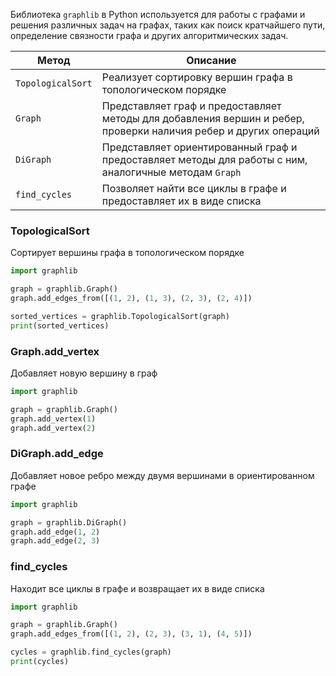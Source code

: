 Библиотека `graphlib` в Python используется для работы с графами и решения различных задач на графах,
таких как поиск кратчайшего пути, определение связности графа и других алгоритмических задач.

| Метод             | Описание                                                                                                         |
|-------------------|------------------------------------------------------------------------------------------------------------------|
| `TopologicalSort` | Реализует сортировку вершин графа в топологическом порядке                                                       |
| `Graph`           | Представляет граф и предоставляет методы для добавления вершин и ребер, проверки наличия ребер и других операций |
| `DiGraph`         | Представляет ориентированный граф и предоставляет методы для работы с ним, аналогичные методам `Graph`           |
| `find_cycles`     | Позволяет найти все циклы в графе и предоставляет их в виде списка                                               |

### TopologicalSort
Сортирует вершины графа в топологическом порядке
```python
import graphlib

graph = graphlib.Graph()
graph.add_edges_from([(1, 2), (1, 3), (2, 3), (2, 4)])

sorted_vertices = graphlib.TopologicalSort(graph)
print(sorted_vertices)
```

### Graph.add_vertex
Добавляет новую вершину в граф
```python
import graphlib

graph = graphlib.Graph()
graph.add_vertex(1)
graph.add_vertex(2)
```

### DiGraph.add_edge
Добавляет новое ребро между двумя вершинами в ориентированном графе
```python
import graphlib

graph = graphlib.DiGraph()
graph.add_edge(1, 2)
graph.add_edge(2, 3)
```

### find_cycles
Находит все циклы в графе и возвращает их в виде списка
```python
import graphlib

graph = graphlib.Graph()
graph.add_edges_from([(1, 2), (2, 3), (3, 1), (4, 5)])

cycles = graphlib.find_cycles(graph)
print(cycles)
```
